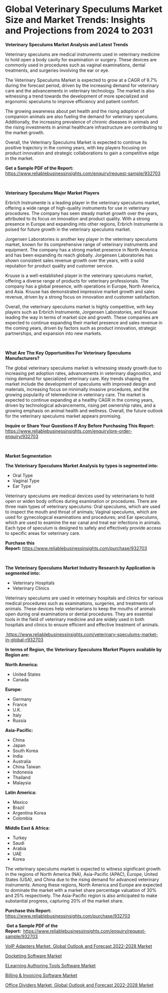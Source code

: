 <p><h1>Global Veterinary Speculums Market Size and Market Trends: Insights and Projections from 2024 to 2031</h1></p><p><strong>Veterinary Speculums Market Analysis and Latest Trends</strong></p>
<p><p>Veterinary speculums are medical instruments used in veterinary medicine to hold open a body cavity for examination or surgery. These devices are commonly used in procedures such as vaginal examinations, dental treatments, and surgeries involving the ear or eye.</p><p>The Veterinary Speculums Market is expected to grow at a CAGR of 9.7% during the forecast period, driven by the increasing demand for veterinary care and the advancements in veterinary technology. The market is also witnessing a trend towards the development of more specialized and ergonomic speculums to improve efficiency and patient comfort.</p><p>The growing awareness about pet health and the rising adoption of companion animals are also fueling the demand for veterinary speculums. Additionally, the increasing prevalence of chronic diseases in animals and the rising investments in animal healthcare infrastructure are contributing to the market growth.</p><p>Overall, the Veterinary Speculums Market is expected to continue its positive trajectory in the coming years, with key players focusing on product innovation and strategic collaborations to gain a competitive edge in the market.</p></p>
<p><strong>Get a Sample PDF of the Report:&nbsp;</strong> <a href="https://www.reliablebusinessinsights.com/enquiry/request-sample/932703">https://www.reliablebusinessinsights.com/enquiry/request-sample/932703</a></p>
<p>&nbsp;</p>
<p><strong>Veterinary Speculums Major Market Players</strong></p>
<p><p>Erbrich Instrumente is a leading player in the veterinary speculums market, offering a wide range of high-quality instruments for use in veterinary procedures. The company has seen steady market growth over the years, attributed to its focus on innovation and product quality. With a strong presence in Europe and expanding into other regions, Erbrich Instrumente is poised for future growth in the veterinary speculums market.</p><p>Jorgensen Laboratories is another key player in the veterinary speculums market, known for its comprehensive range of veterinary instruments and equipment. The company has a strong market presence in North America and has been expanding its reach globally. Jorgensen Laboratories has shown consistent sales revenue growth over the years, with a solid reputation for product quality and customer service.</p><p>Kruuse is a well-established player in the veterinary speculums market, offering a diverse range of products for veterinary professionals. The company has a global presence, with operations in Europe, North America, and Asia. Kruuse has demonstrated impressive market growth and sales revenue, driven by a strong focus on innovation and customer satisfaction.</p><p>Overall, the veterinary speculums market is highly competitive, with key players such as Erbrich Instrumente, Jorgensen Laboratories, and Kruuse leading the way in terms of market size and growth. These companies are expected to continue expanding their market presence and sales revenue in the coming years, driven by factors such as product innovation, strategic partnerships, and expansion into new markets.</p></p>
<p>&nbsp;</p>
<p><strong>What Are The Key Opportunities For Veterinary Speculums Manufacturers?</strong></p>
<p><p>The global veterinary speculums market is witnessing steady growth due to increasing pet adoption rates, advancements in veterinary diagnostics, and rising demand for specialized veterinary care. Key trends shaping the market include the development of speculums with improved design and materials, increasing focus on minimally invasive procedures, and the growing popularity of telemedicine in veterinary care. The market is expected to continue expanding at a healthy CAGR in the coming years, driven by technological advancements, rising pet ownership rates, and a growing emphasis on animal health and wellness. Overall, the future outlook for the veterinary speculums market appears promising.</p></p>
<p><strong>Inquire or Share Your Questions If Any Before Purchasing This Report:</strong> <a href="https://www.reliablebusinessinsights.com/enquiry/pre-order-enquiry/932703">https://www.reliablebusinessinsights.com/enquiry/pre-order-enquiry/932703</a></p>
<p>&nbsp;</p>
<p><strong>Market Segmentation</strong></p>
<p><strong>The Veterinary Speculums Market Analysis by types is segmented into:</strong></p>
<p><ul><li>Oral Type</li><li>Vaginal Type</li><li>Ear Type</li></ul></p>
<p><p>Veterinary speculums are medical devices used by veterinarians to hold open or widen body orifices during examination or procedures. There are three main types of veterinary speculums: Oral speculums, which are used to inspect the mouth and throat of animals; Vaginal speculums, which are used for gynecological examinations and procedures; and Ear speculums, which are used to examine the ear canal and treat ear infections in animals. Each type of speculum is designed to safely and effectively provide access to specific areas for veterinary care.</p></p>
<p><strong>Purchase this Report:&nbsp;</strong><a href="https://www.reliablebusinessinsights.com/purchase/932703">https://www.reliablebusinessinsights.com/purchase/932703</a></p>
<p>&nbsp;</p>
<p><strong>The Veterinary Speculums Market Industry Research by Application is segmented into:</strong></p>
<p><ul><li>Veterinary Hospitals</li><li>Veterinary Clinics</li></ul></p>
<p><p>Veterinary speculums are used in veterinary hospitals and clinics for various medical procedures such as examinations, surgeries, and treatments of animals. These devices help veterinarians to keep the mouths of animals open during oral examinations or dental procedures. They are essential tools in the field of veterinary medicine and are widely used in both hospitals and clinics to ensure efficient and effective treatment of animals.</p></p>
<p><a href="https://www.reliablebusinessinsights.com/veterinary-speculums-market-in-global-r932703">&nbsp;https://www.reliablebusinessinsights.com/veterinary-speculums-market-in-global-r932703</a></p>
<p><strong>In terms of Region, the Veterinary Speculums Market Players available by Region are:</strong></p>
<p>
    <p> <strong> North America: </strong>
        <ul>
            <li>United States</li>
            <li>Canada</li>
        </ul>
        </p> 
    <p> <strong> Europe: </strong>
        <ul>
            <li>Germany</li>
            <li>France</li>
            <li>U.K.</li>
            <li>Italy</li>
            <li>Russia</li>
        </ul>
        </p> 
    <p> <strong> Asia-Pacific: </strong>
        <ul>
            <li>China</li>
            <li>Japan</li>
            <li>South Korea</li>
            <li>India</li>
            <li>Australia</li>
            <li>China Taiwan</li>
            <li>Indonesia</li>
            <li>Thailand</li>
            <li>Malaysia</li>
        </ul>
        </p> 
    <p> <strong> Latin America: </strong>
        <ul>
            <li>Mexico</li>
            <li>Brazil</li>
            <li>Argentina Korea</li>
            <li>Colombia</li>
        </ul>
        </p> 
    <p> <strong> Middle East & Africa: </strong>
        <ul>
            <li>Turkey</li>
            <li>Saudi</li>
            <li>Arabia</li>
            <li>UAE</li>
            <li>Korea</li>
        </ul>
    </p>
    </p>
<p><p>The veterinary speculums market is expected to witness significant growth in the regions of North America (NA), Asia-Pacific (APAC), Europe, United States (USA), and China due to the rising demand for advanced veterinary instruments. Among these regions, North America and Europe are expected to dominate the market with a market share percentage valuation of 30% and 25% respectively. The Asia-Pacific region is also anticipated to make substantial progress, capturing 20% of the market share.</p></p>
<p><strong>Purchase this Report: </strong><a href="https://www.reliablebusinessinsights.com/purchase/932703">https://www.reliablebusinessinsights.com/purchase/932703</a></p>
<p>&nbsp;<strong>Get a Sample PDF of the Report:&nbsp;&nbsp;</strong><a href="https://www.reliablebusinessinsights.com/enquiry/request-sample/932703">https://www.reliablebusinessinsights.com/enquiry/request-sample/932703</a></p>
<p><strong></strong></p>
<p><p><a href="https://issuu.com/reportprime-2/docs/voip-adapters-market-global-outlook_bdd749102965b5">VoIP Adapters Market, Global Outlook and Forecast 2022-2028 Market</a></p><p><a href="https://medium.com/@zoe.dyer9808709/docketing-software-market-a-global-and-regional-analysis-focus-on-region-country-level-d7d4afed58d1">Docketing Software Market</a></p><p><a href="https://medium.com/@zoe.dyer9808709/global-elearning-authoring-tools-software-market-sector-types-applications-market-player-33d82d874ac0">ELearning Authoring Tools Software Market</a></p><p><a href="https://medium.com/@zoe.dyer9808709/billing-invoicing-software-market-revolution-2024-2031-market-trends-shaping-the-next-decade-89fa94c3b72d">Billing & Invoicing Software Market</a></p><p><a href="https://issuu.com/reportprime-2/docs/office-dividers-market-global-outlo_ceba54d1ecfe12">Office Dividers Market, Global Outlook and Forecast 2022-2028 Market</a></p></p>